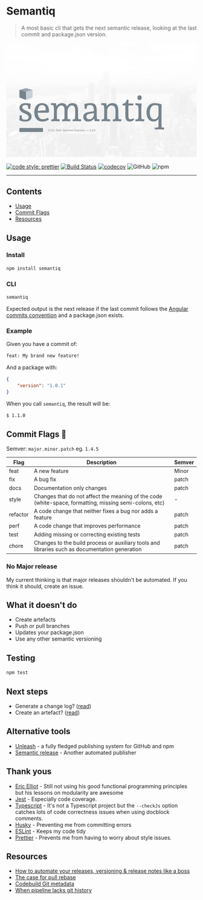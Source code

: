# Semantiq

> A most basic cli that gets the next semantic release, looking at the last commit and package.json version.

![](./docs/img/semantiq.jpg)

[![code style: prettier](https://img.shields.io/badge/code_style-prettier-ff69b4.svg?style=flat-square)](https://github.com/prettier/prettier)
[![Build Status](https://travis-ci.com/gemmadlou/semantiq.svg?branch=master)](https://travis-ci.com/gemmadlou/semantiq)
[![codecov](https://codecov.io/gh/gemmadlou/semantiq/branch/master/graph/badge.svg)](https://codecov.io/gh/gemmadlou/semantiq)
![GitHub](https://img.shields.io/github/license/gemmadlou/semantiq)
![npm](https://img.shields.io/npm/v/semantiq)

---

## Contents

-   [Usage](#getting-started)
-   [Commit Flags](#commit-flags-🏁)
-   [Resources](#resources)

## Usage

### Install

```sh
npm install semantiq
```

### CLI

```sh
semantiq
```

Expected output is the next release if the last commit follows the [Angular commits convention](https://github.com/angular/angular.js/blob/master/DEVELOPERS.md#-git-commit-guidelines) and a package.json exists.

### Example

Given you have a commit of:

```sh
feat: My brand new feature!
```

And a package with:

```json
{
    "version": "1.0.1"
}
```

When you call `semantiq`, the result will be:

```sh
$ 1.1.0
```

## Commit Flags 🏁

Semver: `major.minor.patch` eg. `1.4.5`

| Flag     | Description                                                                                            | Semver |
| -------- | ------------------------------------------------------------------------------------------------------ | ------ |
| feat     | A new feature                                                                                          | Minor  |
| fix      | A bug fix                                                                                              | patch  |
| docs     | Documentation only changes                                                                             | patch  |
| style    | Changes that do not affect the meaning of the code (white-space, formatting, missing semi-colons, etc) | -      |
| refactor | A code change that neither fixes a bug nor adds a feature                                              | patch  |
| perf     | A code change that improves performance                                                                | patch  |
| test     | Adding missing or correcting existing tests                                                            | patch  |
| chore    | Changes to the build process or auxiliary tools and libraries such as documentation generation         | patch  |

### No Major release

My current thinking is that major releases shouldn't be automated. If you think it should, create an issue.

## What it doesn't do

-   Create artefacts
-   Push or pull branches
-   Updates your package.json
-   Use any other semantic versioning

## Testing

```sh
npm test
```

## Next steps

-   Generate a change log? ([read](https://gist.github.com/stephenparish/9941e89d80e2bc58a153#generating-changelogmd))
-   Create an artefact? ([read](https://gist.github.com/gemmadlou/714a45f46d137cc503a52f4acb0f5b5e))

## Alternative tools

-   [Unleash](http://netflix.github.io/unleash/) - a fully fledged publishing system for GitHub and npm
-   [Semantic release](https://github.com/semantic-release/semantic-release) - Another automated publisher

## Thank yous

-   [Eric Elliot](https://medium.com/@_ericelliott) - Still not using his good functional programming principles but his lessons on modularity are awesome
-   [Jest](https://www.npmjs.com/package/jest) - Especially code coverage.
-   [Typescript](https://www.typescriptlang.org/docs/handbook/type-checking-javascript-files.html) - It's not a Typescript project but the `--checkJs` option catches lots of code correctness issues when using docblock comments.
-   [Husky](https://www.npmjs.com/package/husky) - Preventing me from committing errors
-   [ESLint](https://eslint.org/) - Keeps my code tidy
-   [Prettier](https://prettier.io/) - Prevents me from having to worry about style issues.

## Resources

-   [How to automate your releases, versioning & release notes like a boss](https://medium.com/faun/automate-your-releases-versioning-and-release-notes-with-semantic-release-d5575b73d986)
-   [The case for pull rebase](https://megakemp.com/2019/03/20/the-case-for-pull-rebase/)
-   [Codebuild Git metadata](https://itnext.io/how-to-access-git-metadata-in-codebuild-when-using-codepipeline-codecommit-ceacf2c5c1dc?)
-   [When pipeline lacks git history](https://stackoverflow.com/questions/47310000/aws-codepipeline-build-lacks-git-history)
